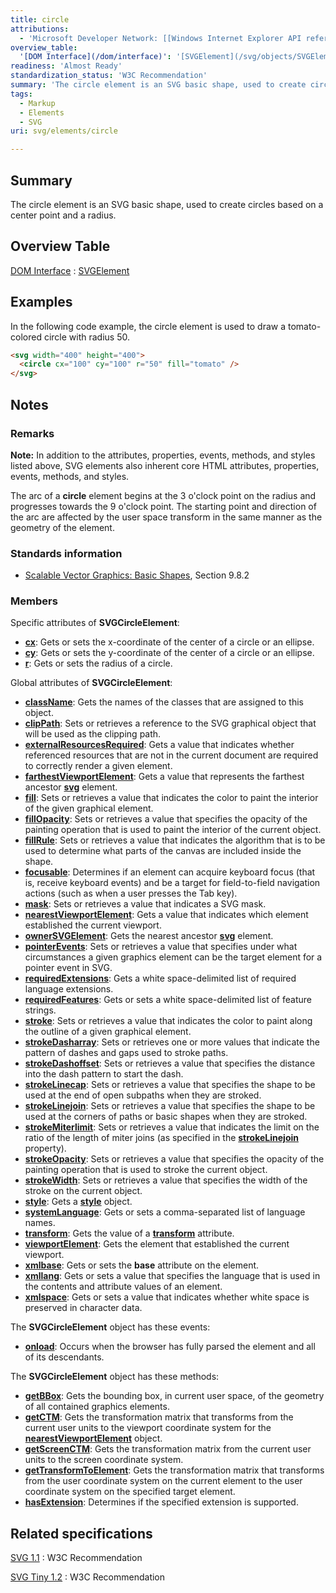 ```yaml
---
title: circle
attributions:
  - 'Microsoft Developer Network: [[Windows Internet Explorer API reference](http://msdn.microsoft.com/en-us/library/ie/hh828809%28v=vs.85%29.aspx) Article]'
overview_table:
  '[DOM Interface](/dom/interface)': '[SVGElement](/svg/objects/SVGElement)'
readiness: 'Almost Ready'
standardization_status: 'W3C Recommendation'
summary: 'The circle element is an SVG basic shape, used to create circles based on a center point and a radius.'
tags:
  - Markup
  - Elements
  - SVG
uri: svg/elements/circle

---
```

## Summary

The circle element is an SVG basic shape, used to create circles based on a center point and a radius.

## Overview Table

[DOM Interface](/dom/interface)
:   [SVGElement](/svg/objects/SVGElement)

## Examples

In the following code example, the circle element is used to draw a tomato-colored circle with radius 50.

``` html
<svg width="400" height="400">
  <circle cx="100" cy="100" r="50" fill="tomato" />
</svg>
```

## Notes

### Remarks

**Note:** In addition to the attributes, properties, events, methods, and styles listed above, SVG elements also inherent core HTML attributes, properties, events, methods, and styles.

The arc of a **circle** element begins at the 3 o'clock point on the radius and progresses towards the 9 o'clock point. The starting point and direction of the arc are affected by the user space transform in the same manner as the geometry of the element.

### Standards information

-   [Scalable Vector Graphics: Basic Shapes](http://www.w3.org/TR/SVG11/shapes.html#InterfaceSVGCircleElement), Section 9.8.2

### Members

Specific attributes of **SVGCircleElement**:

-   [**cx**](/svg/properties/cx): Gets or sets the x-coordinate of the center of a circle or an ellipse.
-   [**cy**](/svg/properties/cy): Gets or sets the y-coordinate of the center of a circle or an ellipse.
-   [**r**](/svg/properties/r): Gets or sets the radius of a circle.

Global attributes of **SVGCircleElement**:

-   [**className**](/svg/properties/className): Gets the names of the classes that are assigned to this object.
-   [**clipPath**](/svg/properties/clipPath): Sets or retrieves a reference to the SVG graphical object that will be used as the clipping path.
-   [**externalResourcesRequired**](/svg/properties/externalResourcesRequired): Gets a value that indicates whether referenced resources that are not in the current document are required to correctly render a given element.
-   [**farthestViewportElement**](/svg/properties/farthestViewportElement): Gets a value that represents the farthest ancestor [**svg**](/svg/elements/svg) element.
-   [**fill**](/svg/attributes/fill): Sets or retrieves a value that indicates the color to paint the interior of the given graphical element.
-   [**fillOpacity**](/svg/attributes/fill-opacity): Sets or retrieves a value that specifies the opacity of the painting operation that is used to paint the interior of the current object.
-   [**fillRule**](/svg/attributes/fill-rule): Sets or retrieves a value that indicates the algorithm that is to be used to determine what parts of the canvas are included inside the shape.
-   [**focusable**](/svg/properties/focusable): Determines if an element can acquire keyboard focus (that is, receive keyboard events) and be a target for field-to-field navigation actions (such as when a user presses the Tab key).
-   [**mask**](/svg/attributes/mask): Sets or retrieves a value that indicates a SVG mask.
-   [**nearestViewportElement**](/svg/properties/nearestViewportElement): Gets a value that indicates which element established the current viewport.
-   [**ownerSVGElement**](/svg/properties/ownerSVGElement): Gets the nearest ancestor [**svg**](/svg/objects/SVGElement) element.
-   [**pointerEvents**](/svg/attributes/pointers): Sets or retrieves a value that specifies under what circumstances a given graphics element can be the target element for a pointer event in SVG.
-   [**requiredExtensions**](/svg/properties/requiredExtensions): Gets a white space-delimited list of required language extensions.
-   [**requiredFeatures**](/svg/properties/requiredFeatures): Gets or sets a white space-delimited list of feature strings.
-   [**stroke**](/svg/attributes/stroke): Sets or retrieves a value that indicates the color to paint along the outline of a given graphical element.
-   [**strokeDasharray**](/svg/attributes/stroke-dasharray): Sets or retrieves one or more values that indicate the pattern of dashes and gaps used to stroke paths.
-   [**strokeDashoffset**](/svg/attributes/stroke-dashoffset): Sets or retrieves a value that specifies the distance into the dash pattern to start the dash.
-   [**strokeLinecap**](/svg/attributes/stroke-linecap): Sets or retrieves a value that specifies the shape to be used at the end of open subpaths when they are stroked.
-   [**strokeLinejoin**](/svg/attributes/stroke-linejoin): Sets or retrieves a value that specifies the shape to be used at the corners of paths or basic shapes when they are stroked.
-   [**strokeMiterlimit**](/svg/attributes/stroke-miterlimit): Sets or retrieves a value that indicates the limit on the ratio of the length of miter joins (as specified in the [**strokeLinejoin**](/svg/attributes/stroke-linejoin) property).
-   [**strokeOpacity**](/svg/attributes/stroke-opacity): Sets or retrieves a value that specifies the opacity of the painting operation that is used to stroke the current object.
-   [**strokeWidth**](/svg/attributes/stroke-width): Sets or retrieves a value that specifies the width of the stroke on the current object.
-   [**style**](/svg/properties/style): Gets a [**style**](/css/cssom/style) object.
-   [**systemLanguage**](/svg/properties/systemLanguage): Gets or sets a comma-separated list of language names.
-   [**transform**](/svg/properties/transform): Gets the value of a [**transform**](/svg/properties/transform) attribute.
-   [**viewportElement**](/svg/properties/viewportElement): Gets the element that established the current viewport.
-   [**xmlbase**](/svg/properties/xmlbase): Gets or sets the **base** attribute on the element.
-   [**xmllang**](/svg/properties/xmllang): Gets or sets a value that specifies the language that is used in the contents and attribute values of an element.
-   [**xmlspace**](/svg/properties/xmlspace): Gets or sets a value that indicates whether white space is preserved in character data.

The **SVGCircleElement** object has these events:

-   [**onload**](/svg/events/load): Occurs when the browser has fully parsed the element and all of its descendants.

The **SVGCircleElement** object has these methods:

-   [**getBBox**](/svg/methods/getBBox): Gets the bounding box, in current user space, of the geometry of all contained graphics elements.
-   [**getCTM**](/svg/methods/getCTM): Gets the transformation matrix that transforms from the current user units to the viewport coordinate system for the [**nearestViewportElement**](/svg/properties/nearestViewportElement) object.
-   [**getScreenCTM**](/svg/methods/getScreenCTM): Gets the transformation matrix from the current user units to the screen coordinate system.
-   [**getTransformToElement**](/svg/methods/getTransformToElement): Gets the transformation matrix that transforms from the user coordinate system on the current element to the user coordinate system on the specified target element.
-   [**hasExtension**](/svg/methods/hasExtension): Determines if the specified extension is supported.

## Related specifications

[SVG 1.1](http://www.w3.org/TR/SVG/shapes.html#CircleElement)
:   W3C Recommendation

[SVG Tiny 1.2](http://www.w3.org/TR/SVGTiny12/shapes.html#CircleElement)
:   W3C Recommendation
